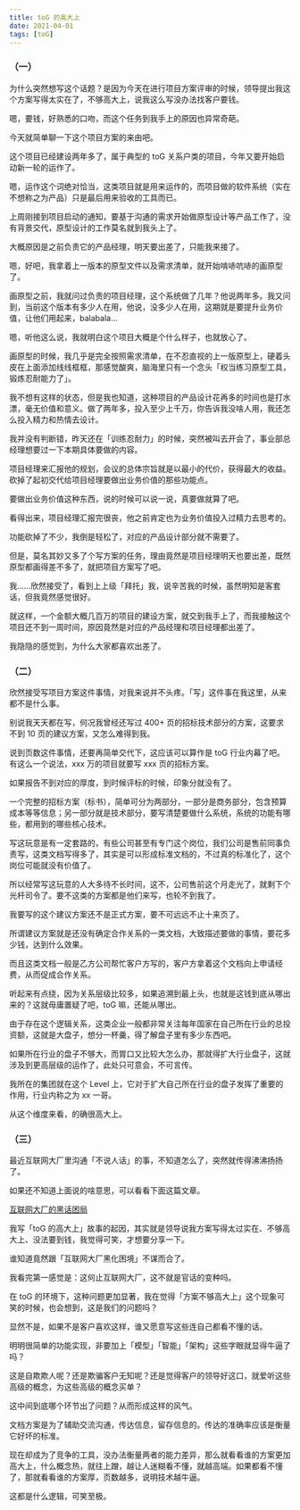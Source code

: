 ```yaml
---
title: toG 的高大上
date: 2021-04-01
tags: [toG]
---
```


### （一）
为什么突然想写这个话题？是因为今天在进行项目方案评审的时候，领导提出我这个方案写得太实在了，不够高大上，说我这么写没办法找客户要钱。

嗯，要钱，好熟悉的口吻，而这个任务到我手上的原因也异常奇葩。

今天就简单聊一下这个项目方案的来由吧。

这个项目已经建设两年多了，属于典型的 toG 关系户类的项目，今年又要开始启动新一轮的运作了。

嗯，运作这个词绝对恰当，这类项目就是用来运作的，而项目做的软件系统（实在不想称之为产品）只是最后用来验收的工具而已。

上周刚接到项目启动的通知，要基于沟通的需求开始做原型设计等产品工作了，没有背景交代，原型设计的工作莫名就到我头上了。

大概原因是之前负责它的产品经理，明天要出差了，只能我来接了。

嗯，好吧，我拿着上一版本的原型文件以及需求清单，就开始啃哧吭哧的画原型了。

画原型之前，我就问过负责的项目经理，这个系统做了几年？他说两年多。我又问到，当前这个版本有多少人在用，他说，没多少人在用，这期就是要提升业务价值，让他们用起来，balabala…

嗯，听他这么说，我就明白这个项目大概是个什么样子，也就放心了。

画原型的时候，我几乎是完全按照需求清单，在不忍直视的上一版原型上，硬着头皮在上面添加线线框框，那感觉酸爽，脑海里只有一个念头「权当练习原型工具，锻炼忍耐能力了」。

我不想有这样的状态，但是我也知道，这种项目的产品设计花再多的时间也是打水漂，毫无价值和意义。做了两年多，投入至少上千万，你告诉我没啥人用，我还怎么投入精力和热情去设计。

我并没有判断错，昨天还在「训练忍耐力」的时候，突然被叫去开会了，事业部总经理想要过一下本期具体要做的内容。

项目经理来汇报他的规划，会议的总体宗旨就是以最小的代价，获得最大的收益。砍掉了起初交代给项目经理要做出业务价值的那些功能点。

要做出业务价值这种东西，说的时候可以说一说，真要做就算了吧。

看得出来，项目经理汇报完很丧，他之前肯定也为业务价值投入过精力去思考的。

功能砍掉了不少，我倒是轻松了，对应的产品设计部分就不需要了。

但是，莫名其妙又多了个写方案的任务，理由竟然是项目经理明天也要出差，既然原型都画得差不多了，就把项目方案写了吧。

我......欣然接受了，看到上上级「拜托」我，说辛苦我的时候，虽然明知是客套话，但我竟然感觉很好。

就这样，一个金额大概几百万的项目的建设方案，就交到我手上了，而我接触这个项目还不到一周时间，原因竟然是对应的产品经理和项目经理都出差了。

我隐隐的感觉到，为什么大家都喜欢出差了。

### （二）
欣然接受写项目方案这件事情，对我来说并不头疼。「写」这件事在我这里，从来都不是什么事。

别说我天天都在写，何况我曾经还写过 400+ 页的招标技术部分的方案，这要求不到 10 页的建议方案，又怎么难得到我。

说到页数这件事情，还要再简单交代下，这应该可以算作是 toG 行业内幕了吧。有这么一个说法，xxx 万的项目就要写 xxx 页的招标方案。

如果报告不到对应的厚度，到时候评标的时候，印象分就没有了。

一个完整的招标方案（标书），简单可分为两部分，一部分是商务部分，包含预算成本等等信息；另一部分就是技术部分，要写清楚要做什么系统，系统的功能有哪些，都用到的哪些核心技术。

写这玩意是有一定套路的，有些公司甚至有专门这个岗位，我们公司是售前同事负责写，这类文档写得多了，其实是可以形成标准文档的，不过真的标准化了，这个岗位可能就没有价值了。

所以经常写这玩意的人大多待不长时间，这不，公司售前这个月走光了，就剩下个光杆司令了。要不这类的方案都是他们来写，也轮不到我了。

我要写的这个建议方案还不是正式方案，要不可远远不止十来页了。

所谓建议方案就是还没有确定合作关系的一类文档，大致描述要做的事情，要花多少钱，达到什么效果。

而且这类文档一般是乙方公司帮忙客户方写的，客户方拿着这个文档向上申请经费，从而促成合作关系。

听起来有点绕，因为关系层级比较多，如果追溯到最上头，也就是这钱到底从哪出来的？这就毋庸置疑了吧，toG 嘛，还能从哪出。

由于存在这个逻辑关系，这类企业一般都非常关注每年国家在自己所在行业的总投资额，这就是大盘子，想分一杯羹，得了解盘子里有多少东西吧。

如果所在行业的盘子不够大，而胃口又比较大怎么办，那就得扩大行业盘子，这就涉及到更高层级的运作了，此处只可意会，不可言传。

我所在的集团就在这个 Level 上，它对于扩大自己所在行业的盘子发挥了重要的作用，行业内称之为 xx 一哥。

从这个维度来看，的确很高大上。

### （三）
最近互联网大厂里沟通「不说人话」的事，不知道怎么了，突然就传得沸沸扬扬了。

如果还不知道上面说的啥意思，可以看看下面这篇文章。

[互联网大厂的黑话困局](https://mp.weixin.qq.com/s?__biz=MjEwMzA5NTcyMQ==&mid=2653131151&idx=1&sn=3a8ed70f445bf3745110ad43c7e9ade8&scene=21#wechat_redirect)

我写「toG 的高大上」故事的起因，其实就是领导说我方案写得太过实在、不够高大上、没法要到钱，我觉得可笑，才想要分享一下。

谁知道竟然跟「互联网大厂黑化困境」不谋而合了。

我看完第一感觉是：这何止互联网大厂，这不就是官话的变种吗。

在 toG 的环境下，这种问题更加显著，我在觉得「方案不够高大上」这个现象可笑的时候，也会想到，这是我们的问题吗？

显然不是，如果不是客户喜欢这样，谁又愿意写这些连自己都看不懂的话。

明明很简单的功能实现，非要加上「模型」「智能」「架构」这些字眼就显得牛逼了吗？

这是自欺欺人呢？还是欺骗客户无知呢？还是觉得客户的领导好这口，就爱听这些高级的概念，为这些高级的概念买单？

这中间到底哪个环节出了问题？从而形成这样的风气。

文档方案是为了辅助交流沟通，传达信息，留存信息的。传达的准确率应该是衡量它好坏的标准。

现在却成为了竞争的工具，没办法衡量两者的能力差异，那么就看看谁的方案更加高大上，什么概念热，就往上蹭，越让人迷糊看不懂，就越高端。如果都看不懂了，那就看看谁的方案厚，页数越多，说明技术越牛逼。

这都是什么逻辑，可笑至极。
